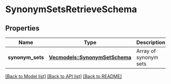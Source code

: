 # SynonymSetsRetrieveSchema

## Properties

Name | Type | Description | Notes
------------ | ------------- | ------------- | -------------
**synonym_sets** | [**Vec<models::SynonymSetSchema>**](SynonymSetSchema.md) | Array of synonym sets | 

[[Back to Model list]](../README.md#documentation-for-models) [[Back to API list]](../README.md#documentation-for-api-endpoints) [[Back to README]](../README.md)


